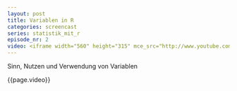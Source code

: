 ```yaml
---
layout: post
title: Variablen in R
categories: screencast
series: statistik_mit_r
episode_nr: 2
video: <iframe width="560" height="315" mce_src="http://www.youtube.com/embed/BgjIZQJyDfY" frameborder="0" allowfullscreen="" src="http://www.youtube.com/embed/BgjIZQJyDfY"></iframe>
---
```


Sinn, Nutzen und Verwendung von Variablen
<!--more-->
{{page.video}}
